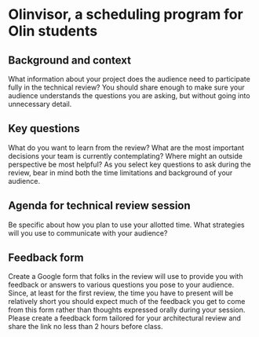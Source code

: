 # Olinvisor, a scheduling program for Olin students
## Background and context 
What information about your project does the audience need to participate fully in the technical review? You should share enough to make sure your audience understands the questions you are asking, but without going into unnecessary detail.

## Key questions
What do you want to learn from the review? What are the most important decisions your team is currently contemplating? Where might an outside perspective be most helpful? As you select key questions to ask during the review, bear in mind both the time limitations and background of your audience.

## Agenda for technical review session 
Be specific about how you plan to use your allotted time. What strategies will you use to communicate with your audience?

## Feedback form
Create a Google form that folks in the review will use to provide you with feedback or answers to various questions you pose to your audience. Since, at least for the first review, the time you have to present will be relatively short you should expect much of the feedback you get to come from this form rather than thoughts expressed orally during your session. Please create a feedback form tailored for your architectural review and share the link no less than 2 hours before class.
